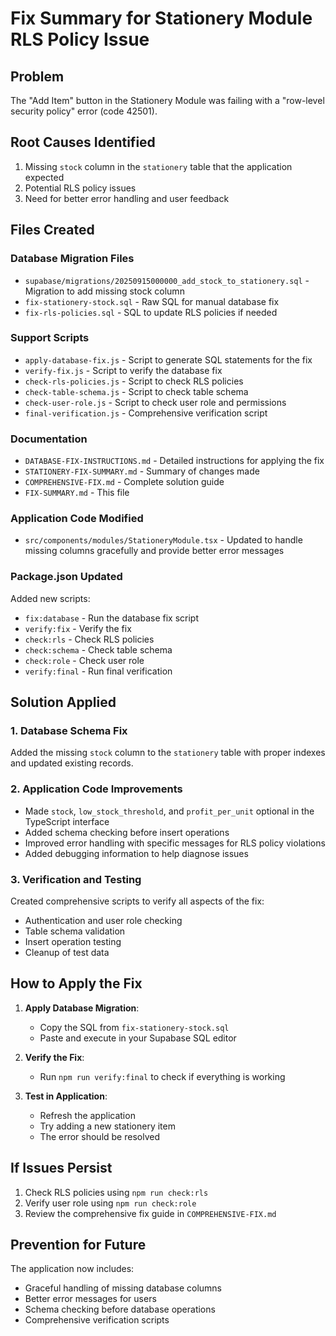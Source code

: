 # Fix Summary for Stationery Module RLS Policy Issue

## Problem
The "Add Item" button in the Stationery Module was failing with a "row-level security policy" error (code 42501).

## Root Causes Identified
1. Missing `stock` column in the `stationery` table that the application expected
2. Potential RLS policy issues
3. Need for better error handling and user feedback

## Files Created

### Database Migration Files
- `supabase/migrations/20250915000000_add_stock_to_stationery.sql` - Migration to add missing stock column
- `fix-stationery-stock.sql` - Raw SQL for manual database fix
- `fix-rls-policies.sql` - SQL to update RLS policies if needed

### Support Scripts
- `apply-database-fix.js` - Script to generate SQL statements for the fix
- `verify-fix.js` - Script to verify the database fix
- `check-rls-policies.js` - Script to check RLS policies
- `check-table-schema.js` - Script to check table schema
- `check-user-role.js` - Script to check user role and permissions
- `final-verification.js` - Comprehensive verification script

### Documentation
- `DATABASE-FIX-INSTRUCTIONS.md` - Detailed instructions for applying the fix
- `STATIONERY-FIX-SUMMARY.md` - Summary of changes made
- `COMPREHENSIVE-FIX.md` - Complete solution guide
- `FIX-SUMMARY.md` - This file

### Application Code Modified
- `src/components/modules/StationeryModule.tsx` - Updated to handle missing columns gracefully and provide better error messages

### Package.json Updated
Added new scripts:
- `fix:database` - Run the database fix script
- `verify:fix` - Verify the fix
- `check:rls` - Check RLS policies
- `check:schema` - Check table schema
- `check:role` - Check user role
- `verify:final` - Run final verification

## Solution Applied

### 1. Database Schema Fix
Added the missing `stock` column to the `stationery` table with proper indexes and updated existing records.

### 2. Application Code Improvements
- Made `stock`, `low_stock_threshold`, and `profit_per_unit` optional in the TypeScript interface
- Added schema checking before insert operations
- Improved error handling with specific messages for RLS policy violations
- Added debugging information to help diagnose issues

### 3. Verification and Testing
Created comprehensive scripts to verify all aspects of the fix:
- Authentication and user role checking
- Table schema validation
- Insert operation testing
- Cleanup of test data

## How to Apply the Fix

1. **Apply Database Migration**:
   - Copy the SQL from `fix-stationery-stock.sql`
   - Paste and execute in your Supabase SQL editor

2. **Verify the Fix**:
   - Run `npm run verify:final` to check if everything is working

3. **Test in Application**:
   - Refresh the application
   - Try adding a new stationery item
   - The error should be resolved

## If Issues Persist

1. Check RLS policies using `npm run check:rls`
2. Verify user role using `npm run check:role`
3. Review the comprehensive fix guide in `COMPREHENSIVE-FIX.md`

## Prevention for Future

The application now includes:
- Graceful handling of missing database columns
- Better error messages for users
- Schema checking before database operations
- Comprehensive verification scripts